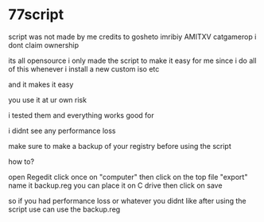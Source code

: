 # 77script
script was not made by me credits to gosheto imribiy AMITXV catgamerop i dont claim ownership

its all opensource i only made the script to make it easy for me since i do all of this whenever i install a new custom iso etc

and it makes it easy 

you use it at ur own risk

i tested them and everything works good for 

i didnt see any performance loss

make sure to make a backup of your registry before using the script 

how to?

open Regedit click once on "computer" then click on the top file "export" name it backup.reg you can place it on C drive then click on save

so if you had performance loss or whatever you didnt like after using the script use can use the backup.reg
